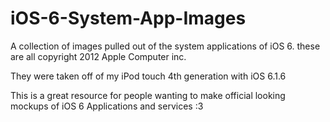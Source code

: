 # iOS-6-System-App-Images
A collection of images pulled out of the system applications of iOS 6. these are all copyright 2012 Apple Computer inc.


They were taken off of my iPod touch 4th generation with iOS 6.1.6

This is a great resource for people wanting to make official looking mockups of iOS 6 Applications and services :3 


